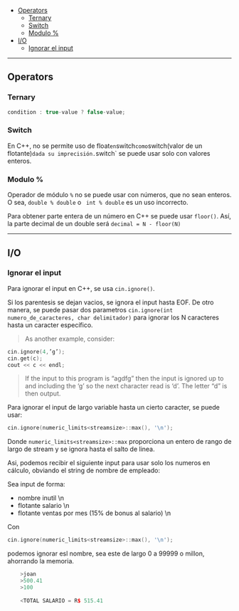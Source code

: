 - [Operators](#operators)
  * [Ternary](#ternary)
  * [Switch](#switch)
  * [Modulo %](#modulo--)
- [I/O](#i-o)
  * [Ignorar el input](#ignorar-el-input)
  
***
## Operators
### Ternary
```cpp 
condition : true-value ? false-value;
```

### Switch
En C++, no se permite uso de float` en `switch` como `switch(valor de un flotante)` dada su imprecisión. `switch` se puede usar solo con valores enteros.

### Modulo %
Operador de módulo `%` no se puede usar con números, que no sean enteros. O sea, `double % double`  o ` int % double` es un uso incorrecto. 

Para obtener parte entera de un número en C++ se puede usar `floor()`. Así, la parte decimal de un double será 
`decimal = N - floor(N)`

***
## I/O
### Ignorar el input

Para ignorar el input en C++, se usa `cin.ignore()`.

Si los parentesis se dejan vacios, se ignora el input hasta EOF. De otro manera, se puede pasar dos parametros `cin.ignore(int numero_de_caracteres, char delimitador)` para ignorar los N caracteres hasta un caracter específico.

> As another example, consider:

```cpp
cin.ignore(4,’g’);
cin.get(c);
cout << c << endl;
```
> If the input to this program is “agdfg” then the input is ignored up to and including the ‘g’ so the next character read is ‘d’. The letter “d” is then output.

Para ignorar el input de largo variable hasta un cierto caracter, se puede usar:

```cpp
cin.ignore(numeric_limits<streamsize>::max(), '\n');
```

Donde `numeric_limits<streamsize>::max` proporciona un entero de rango de largo de stream y se ignora hasta el salto de linea.

Asi, podemos recibir el siguiente input para usar solo los numeros en cálculo, obviando el string de nombre de empleado:

Sea input de forma:
- nombre inutil \n
- flotante salario \n
- flotante ventas por mes (15% de bonus al salario) \n

Con

```cpp
cin.ignore(numeric_limits<streamsize>::max(), '\n');
``` 
podemos ignorar esl nombre, sea este de largo 0 a 99999 o millon, ahorrando la memoria.
```cpp
    >joan
    >500.41
    >100
    
    <TOTAL SALARIO = R$ 515.41
```
